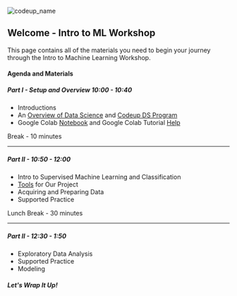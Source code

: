 ![codeup_name](https://750092.smushcdn.com/1449913/wp-content/uploads/2018/08/logo.png?lossy=1&strip=1&webp=1)

## Welcome - Intro to ML Workshop

This page contains all of the materials you need to begin your journey through the Intro to Machine Learning Workshop.


#### Agenda and Materials

##### Part I - Setup and Overview 10:00 - 10:40

- Introductions
- An [Overview of Data Science](https://faithkane3.github.io/ds_overview.pdf) and [Codeup DS Program](https://codeup.com/ds-admissions/)
- Google Colab [Notebook]() and Google Colab Tutorial [Help](https://youtu.be/0aRE1x_xHIY)

Break - 10 minutes

___

##### Part II - 10:50 - 12:00

- Intro to Supervised Machine Learning and Classification
- [Tools]((https://faithkane3.github.io/)) for Our Project
- Acquiring and Preparing Data
- Supported Practice


Lunch Break - 30 minutes

___

##### Part II - 12:30 - 1:50

- Exploratory Data Analysis
- Supported Practice
- Modeling


##### Let's Wrap It Up!
